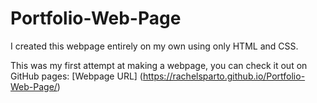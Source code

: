 # Portfolio-Web-Page

I created this webpage entirely on my own using only HTML and CSS.

This was my first attempt at making a webpage, you can check it out on GitHub pages:
[Webpage URL] (https://rachelsparto.github.io/Portfolio-Web-Page/)
